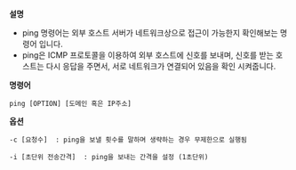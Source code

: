 
**설명**
-   ping 명령어는 외부 호스트 서버가 네트워크상으로 접근이 가능한지 확인해보는 명령어 입니다.
-   ping은 ICMP 프로토콜을 이용하여 외부 호스트에 신호를 보내며, 신호를 받는 호스트는 다시 응답을 주면서, 서로 네트워크가 연결되어 있음을 확인 시켜줍니다.

**명령어**
```shell
ping [OPTION] [도메인 혹은 IP주소]
```


**옵션**
```shell
-c [요청수]  : ping을 보낼 횟수를 말하며 생략하는 경우 무제한으로 실행됨

-i [초단위 전송간격]  : ping을 보내는 간격을 설정 (1초단위)
```






